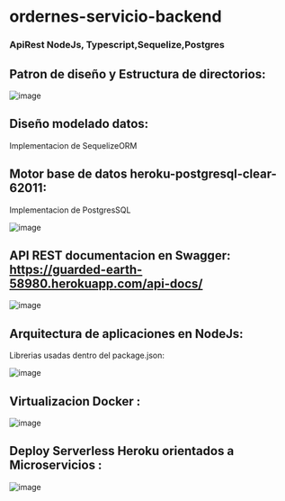 # ordernes-servicio-backend
### ApiRest NodeJs, Typescript,Sequelize,Postgres

## Patron de diseño y Estructura de directorios:

  ![image](https://user-images.githubusercontent.com/11216709/167197943-610cad68-7d5b-4c2f-b151-1630ba3e5122.png)

## Diseño modelado datos: 

  Implementacion de SequelizeORM

## Motor base de datos heroku-postgresql-clear-62011: 

  Implementacion de PostgresSQL
  
  ![image](https://user-images.githubusercontent.com/11216709/167219763-75cd9008-3e78-4c7b-b1fd-23478d14de6f.png)


## API REST documentacion en Swagger: https://guarded-earth-58980.herokuapp.com/api-docs/

  ![image](https://user-images.githubusercontent.com/11216709/167196747-46bff82f-cc3f-465e-b521-3a9715318137.png)

## Arquitectura de aplicaciones en NodeJs:

  Librerias usadas dentro del package.json: 
  
  ![image](https://user-images.githubusercontent.com/11216709/167197297-9535e93f-5acf-455e-80f8-2f8e1099568a.png)
  
## Virtualizacion Docker :  
  
  ![image](https://user-images.githubusercontent.com/11216709/167219354-0befb5ac-4007-4ba1-b8d9-e77ec7dff69c.png)

## Deploy Serverless Heroku orientados a Microservicios :  

  ![image](https://user-images.githubusercontent.com/11216709/167219619-85aad15b-2779-4d02-aeee-6a4c77794269.png)
